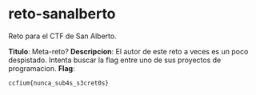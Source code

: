 # reto-sanalberto
Reto para el CTF de San Alberto.

**Titulo**: Meta-reto?
**Descripcion**: El autor de este reto a veces es un poco despistado. Intenta buscar la flag entre uno de sus proyectos de programacion.
**Flag**:
```
ccfium{nunca_sub4s_s3cret0s}
```
